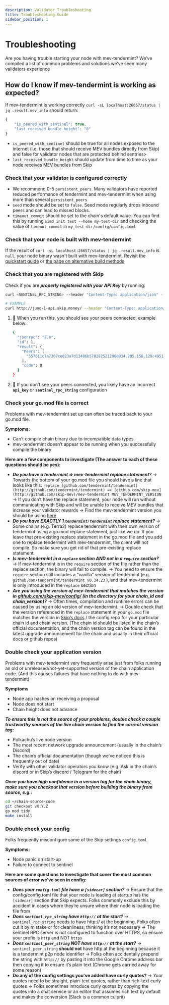 ```yaml
---
description: Validator Troubleshooting
title: Troubleshooting Guide
sidebar_position: 1
---
```


# Troubleshooting

Are you having trouble starting your node with mev-tendermint? We’ve compiled a list of common problems and solutions we’ve seen many validators experience

## How do I know if mev-tendermint is working as expected?

If mev-tendermint is working correctly `curl -sL localhost:26657/status | jq .result.mev_info` should return:

```jsx
{
    "is_peered_with_sentinel": true,
    "last_received_bundle_height": "0"
}
```

- `is_peered_with_sentinel` should be true for all nodes exposed to the internet (i.e. those that should
  receive MEV bundles directly from Skip) and false for validator nodes that are protected behind sentries>
- `last_received_bundle_height` should update from time to time as your node receives MEV bundles from Skip

### Check that your validator is configured correctly

- We recommend 0-5 `persistent_peers`. Many validators have reported reduced performance of tendermint and mev-tendermint
  when using more than several `persistent_peers`
- `seed` mode should be set to `false`. Seed mode regularly drops inbound peers and can lead to missed blocks.
- `timeout_commit` should be set to the chain's default value. You can find this by running `simd init test --home my-test-dir` and checking the value of `timeout_commit` in `my-test-dir/config/config.toml`

### Check that your node is built with mev-tendermint

If the result of `curl -sL localhost:26657/status | jq .result.mev_info` is `null`, your node binary wasn't built with mev-tendermint. Revisit the [quickstart guide](validator/0-quickstart.md#2-compile-your-node-with-mev-tendermint) or [the page on alternative build methods](validator/5-alternatives.md)

### Check that you are registered with Skip

Check if you are **_properly registered with your API Key_** by running:

```bash
curl <SENTINEL_RPC_STRING> --header "Content-Type: application/json" --request POST --data '{"method": "get_peers", "params": ["<API_KEY>"], "id": 1}'

# EXAMPLE
curl http://juno-1-api.skip.money/ --header "Content-Type: application/json" --request POST --data '{"method": "get_peers", "params": ["YdtqnUpRsWOCK1wFIVBW1/rGGqY="], "id": 1}'
```

1. 🚨 When you run this, you should see your peers connected, example below:

   ```bash
   {
     "jsonrpc": "2.0",
     "id": 1,
     "result": {
       "Peers": [
         "557611c7a7307ce023a7d13486b570282521296d@34.205.156.129:49510"
       ],
       "code": 0
     }
   }
   ```

2. 🚨 If you don’t see your peers connected, you likely have an incorrect **`api_key`** or **`sentinel_rpc_string`** configuration

### Check your go.mod file is correct

Problems with mev-tendermint set up can often be traced back to your go.mod file.

**Symptoms:**

- Can’t compile chain binary due to incompatible data types
- mev-tendermint doesn’t appear to be running when you successfully compile the binary

**Here are a few components to investigate (The answer to each of these questions should be yes):**

- **_*Do you have a tendermint ⇒ mev-tendermint replace statement?*_**
  → Towards the bottom of your go.mod file you should have a line that looks like this:
  `replace [github.com/tendermint/tendermint](http://github.com/tendermint/tendermint) => [github.com/skip-mev](http://github.com/skip-mev)/mev-tendermint MEV_TENDERMINT_VERSION`
  → If you don’t have the replace statement, your node will run without communicating with Skip and will be unable to receive MEV bundles that increase your validator rewards
  → Find the mev-tendermint version you should be using [here](/3-chain-configuration.md)
- **_*Do you have EXACTLY 1 `tendermint/tendermint` replace statement?*_**
  → Some chains (e.g. Terra2) replace tendermint with their own version of tendermint using a go.mod replace statement, just like we do. If you leave that pre-existing replace statement in the go.mod file and you add one to replace tendermint with mev-tendermint, the client will not compile. So make sure you get rid of that pre-existing replace statement.
- **_*Is mev-tendermint in a `replace` section AND not in a `require` section?*_**
  → If mev-tendermint is in the `require` section of the file rather than the replace section, the binary will fail to compile.
  → You need to ensure the `require` section still includes a “vanilla” version of tendermint (e.g. `github.com/tendermint/tendermint v0.34.23` ), and that mev-tendermint is only introduced in the `replace` section
- **_Are you using the version of mev-tendermint that matches the version in [github.com/skip-mev/config/](http://github.com/skip-mev/config/) (in the directory for your chain_id and chain_version)?_**
  → Often times, compilation and runtime errors can be caused by using an old version of mev-tendermint.
  <!--- TODO:"config repo" used to be a link to the same page --->
  → Double check that the version referenced in the `replace` statement in your `go.mod` file matches the version in [Skip’s docs](/3-chain-configuration.md) / the config repo for your particular chain id and chain version. (The chain id should be listed in the chain’s official documentation, and the chain version tag can be found in the latest upgrade announcement for the chain and usually in their official docs or github repos)

### Double check your application version

Problems with mev-tendermint very frequently arise just from folks running an old or unreleased/not-yet-supported version of the chain application code. (And this causes failures that have nothing to do with mev-tendermint)

**Symptoms**

- Node app hashes on receiving a proposal
- Node does not start
- Chain height does not advance

**_To ensure this is not the source of your problems, double check a couple trustworthy sources of the live chain version to find the correct version tag:_**

<!--- TODO: This used to link to the same page --->

- Polkachu’s live node version
- The most recent network upgrade announcement (usually in the chain’s Discord)
- The chain’s official documentation (though we’ve noticed this is frequently out of date)
- Verify with other validator operators you know (e.g. Ask in the chain’s discord or in Skip’s discord / Telegram for the chain)

**_Once you have high confidence in a version tag for the chain binary, make sure you checkout that version before building the binary from source, e.g.:_**

```bash
cd ~/chain-source-code
git checkout vX.Y.Z
go mod tidy
make install
```

### Double check your config

Folks frequently misconfigure some of the Skip settings `config.toml`

**Symptoms:**

- Node panic on start-up
- Failure to connect to sentinel

**Here are some questions to investigate that cover the most common sources of error we’ve seen in config:**

- **_Does your `config.toml` file have a `[sidecar]` section?_**
  → Ensure that the config/config.toml file that your node is loading at startup has the `[sidecar]` section that Skip expects. Folks commonly exclude this by accident in cases where they’re unsure where their node is loading the file from
- **_Does `sentinel_rpc_string` have `http://` at the start?_**
  → `sentinel_rpc_string` needs to have http:// at the beginning. Folks often cut it by mistake or for cleanliness, thinking it’s not necessary
  → The sentinel RPC server is not configured to function over HTTPS, so ensure your prefix is `http` and NOT `https`
- **_Does `sentinel_peer_string` NOT have `http://` at the start?_**
  → `sentinel_peer_string` **should not** have http at the beginning because it is a tendermint p2p node identifier
  → Folks often accidentally prepend the string with `http://` by pasting it into the Google Chrome address bar then copying it to ensure it’s plain text (Chrome gets carried away for some reason)
- **Do any of the config settings you’ve added have curly quotes?**
  → Your quotes need to be straight, plain-text quotes, rather than rich-text curly quotes
  → Folks sometimes introduce curly quotes by copying the quotes into a chat service or an editor that assumes rich text by default and makes the conversion (Slack is a common culprit)

